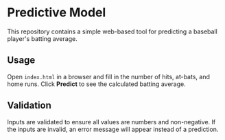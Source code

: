 # Predictive Model

This repository contains a simple web-based tool for predicting a baseball player's batting average.

## Usage

Open `index.html` in a browser and fill in the number of hits, at-bats, and home runs. Click **Predict** to see the calculated batting average.

## Validation

Inputs are validated to ensure all values are numbers and non-negative. If the inputs are invalid, an error message will appear instead of a prediction.
